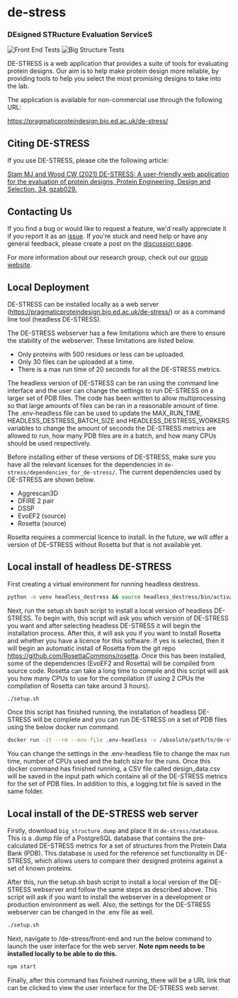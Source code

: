 # de-stress
### DEsigned STRucture Evaluation ServiceS

![Front End Tests](https://github.com/wells-wood-research/de-stress/workflows/Front%20End%20Tests/badge.svg)
![Big Structure Tests](https://github.com/wells-wood-research/de-stress/workflows/Big%20Structure%20Tests/badge.svg)

DE-STRESS is a web application that provides a suite of tools for evaluating protein
designs. Our aim is to help make protein design more reliable, by providing tools to
help you select the most promising designs to take into the lab.

The application is available for non-commercial use through the following URL:

https://pragmaticproteindesign.bio.ed.ac.uk/de-stress/

## Citing DE-STRESS

If you use DE-STRESS, please cite the following article:

[Stam MJ and Wood CW (2021) DE-STRESS: A user-friendly web application for the evaluation of protein designs, Protein Engineering, Design and Selection, 34, gzab029.](https://academic.oup.com/peds/article/doi/10.1093/protein/gzab029/6462357)

## Contacting Us

If you find a bug or would like to request a feature, we'd really appreciate it if you
report it as an [issue](https://github.com/wells-wood-research/de-stress/issues). If
you're stuck and need help or have any general feedback, please create a post on the
[discussion page](https://github.com/wells-wood-research/de-stress/discussions).

For more information about our research group, check out our
[group website](https://www.wellswoodresearchgroup.com).

## Local Deployment

DE-STRESS can be installed locally as a web server (https://pragmaticproteindesign.bio.ed.ac.uk/de-stress/) or as a command line tool (headless DE-STRESS).

The DE-STRESS webserver has a few limitations which are there to ensure the stability of the webserver. These limitations are listed below.

* Only proteins with 500 residues or less can be uploaded.
* Only 30 files can be uploaded at a time.
* There is a max run time of 20 seconds for all the DE-STRESS metrics.

The headless version of DE-STRESS can be ran using the command line interface and the user can change the settings to run DE-STRESS on a larger set of PDB files. The code has been written to allow multiprocessing so that large amounts of files can be ran in a reasonable amount of time. The .env-headless file can be used to update the MAX_RUN_TIME, HEADLESS_DESTRESS_BATCH_SIZE and HEADLESS_DESTRESS_WORKERS variables to change the amount of seconds the DE-STRESS metrics are allowed to run, how many PDB files are in a batch, and how many CPUs should be used respectively.

Before installing either of these versions of DE-STRESS, make sure you have all the relevant licenses for the dependencies in
`de-stress/dependencies_for_de-stress/`. The current dependencies used by DE-STRESS are shown below.

* Aggrescan3D
* DFIRE 2 pair
* DSSP
* EvoEF2 (source)
* Rosetta (source)

Rosetta requires a commercial licence to install. In the future, we will offer a version of DE-STRESS without Rosetta but that is not available yet. 

## Local install of headless DE-STRESS

First creating a virtual environment for running headless destress.

```bash
python -m venv headless_destress && source headless_destress/bin/activate && pip install -r requirements.txt

```

Next, run the setup.sh bash script to install a local version of headless DE-STRESS. To begin with, this script will ask you which version of DE-STRESS you want and after selecting headless DE-STRESS it will begin the installation process. After this, it will ask you if you want to install Rosetta and whether you have a licence for this software. If yes is selected, then it will begin an automatic install of Rosetta from the git repo https://github.com/RosettaCommons/rosetta. Once this has been installed, some of the dependencies (EvoEF2 and Rosetta) will be compiled from source code. Rosetta can take a long time to compile and this script will ask you how many CPUs to use for the compilation (if using 2 CPUs the compilation of Rosetta can take around 3 hours). 


```bash
./setup.sh
```

Once this script has finished running, the installation of headless DE-STRESS will be complete and you can run DE-STRESS on a set of PDB files using the below docker run command. 

```bash
docker run -it --rm --env-file .env-headless -v /absolute/path/to/de-stress/dependencies_for_de-stress/:/dependencies_for_de-stress -v /absolute/path/to/input_path/:/input_path de-stress-big-structure:latest poetry run headless_destress /input_path
```

You can change the settings in the .env-headless file to change the max run time, number of CPUs used and the batch size for the runs. Once this docker command has finished running, a CSV file called design_data.csv will be saved in the input path which contains all of the DE-STRESS metrics for the set of PDB files. In addition to this, a logging.txt file is saved in the same folder. 

## Local install of the DE-STRESS web server

Firstly, download `big_structure.dump` and place it in `de-stress/database`. This is a .dump file of a PostgreSQL database that contains the pre-calculated DE-STRESS metrics for a set of structures from the Protein Data Bank (PDB). This database is used for the reference set functionality in DE-STRESS, which allows users to compare their designed proteins against a set of known proteins. 

After this, run the setup.sh bash script to install a local version of the DE-STRESS webserver and follow the same steps as described above. This script will ask if you want to install the webserver in a development or production environment as well. Also, the settings for the DE-STRESS webserver can be changed in the .env file as well. 

```bash
./setup.sh
```

Next, navigate to /de-stress/front-end and run the below command to launch the user interface for the web server. **Note npm needs to be installed locally to be able to do this.** 

```bash
npm start
```

Finally, after this command has finished running, there will be a URL link that can be clicked to view the user interface for the DE-STRESS web server.

